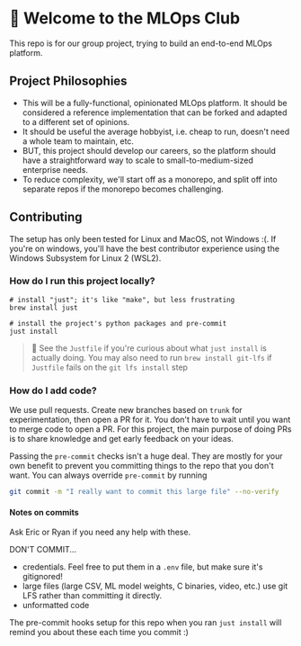 # 📣 Welcome to the MLOps Club

This repo is for our group project, trying to build an end-to-end MLOps platform.

## Project Philosophies

- This will be a fully-functional, opinionated MLOps platform.
  It should be considered a reference implementation that can be forked and adapted to a different set of opinions.
- It should be useful the average hobbyist, i.e. cheap to run, doesn't need a whole team to maintain, etc.
- BUT, this project should develop our careers, so the platform should have a straightforward way
  to scale to small-to-medium-sized enterprise needs.
- To reduce complexity, we'll start off as a monorepo, and split off into separate repos if the monorepo becomes challenging.

## Contributing

The setup has only been tested for Linux and MacOS, not Windows :(.
If you're on windows, you'll have the best contributor experience using the Windows Subsystem for Linux 2 (WSL2).

### How do I run this project locally?

```
# install "just"; it's like "make", but less frustrating
brew install just

# install the project's python packages and pre-commit
just install
```

> 📌 See the `Justfile` if you're curious about what `just install` is actually doing. You may also need to run `brew install git-lfs` if `Justfile` fails on the `git lfs install` step

### How do I add code?

We use pull requests. Create new branches based on `trunk` for experimentation, then open a PR for it.
You don't have to wait until you want to merge code to open a PR. For this project, the main purpose of doing PRs
is to share knowledge and get early feedback on your ideas.

Passing the `pre-commit` checks isn't a huge deal. They are mostly for your own benefit to prevent you
committing things to the repo that you don't want. You can always override `pre-commit` by running

```bash
git commit -m "I really want to commit this large file" --no-verify
```

#### Notes on commits

Ask Eric or Ryan if you need any help with these.

DON'T COMMIT...

- credentials. Feel free to put them in a `.env` file, but make sure it's gitignored!
- large files (large CSV, ML model weights, C binaries, video, etc.)
  use git LFS rather than committing it directly.
- unformatted code

The pre-commit hooks setup for this repo when you ran `just install` will remind you
about these each time you commit :)
